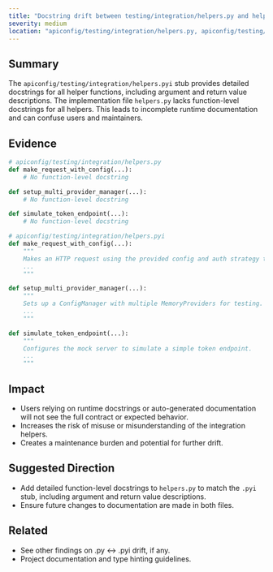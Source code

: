 ```yaml
---
title: "Docstring drift between testing/integration/helpers.py and helpers.pyi"
severity: medium
location: "apiconfig/testing/integration/helpers.py, apiconfig/testing/integration/helpers.pyi"
---
```


## Summary
The `apiconfig/testing/integration/helpers.pyi` stub provides detailed docstrings for all helper functions, including argument and return value descriptions. The implementation file `helpers.py` lacks function-level docstrings for all helpers. This leads to incomplete runtime documentation and can confuse users and maintainers.

## Evidence
```python
# apiconfig/testing/integration/helpers.py
def make_request_with_config(...):
    # No function-level docstring

def setup_multi_provider_manager(...):
    # No function-level docstring

def simulate_token_endpoint(...):
    # No function-level docstring

# apiconfig/testing/integration/helpers.pyi
def make_request_with_config(...):
    """
    Makes an HTTP request using the provided config and auth strategy to a mock server.
    ...
    """

def setup_multi_provider_manager(...):
    """
    Sets up a ConfigManager with multiple MemoryProviders for testing.
    ...
    """

def simulate_token_endpoint(...):
    """
    Configures the mock server to simulate a simple token endpoint.
    ...
    """
```

## Impact
- Users relying on runtime docstrings or auto-generated documentation will not see the full contract or expected behavior.
- Increases the risk of misuse or misunderstanding of the integration helpers.
- Creates a maintenance burden and potential for further drift.

## Suggested Direction
- Add detailed function-level docstrings to `helpers.py` to match the `.pyi` stub, including argument and return value descriptions.
- Ensure future changes to documentation are made in both files.

## Related
- See other findings on .py ↔ .pyi drift, if any.
- Project documentation and type hinting guidelines.